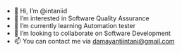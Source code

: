 - 👋 Hi, I’m @intaniid
- 👀 I’m interested in Software Quality Assurance
- 🌱 I’m currently learning Automation tester
- 💞️ I’m looking to collaborate on Software Development
- 📫 You can contact me via damayantiintani@gmail.com

<!---
intaniid/intaniid is a ✨ special ✨ repository because its `README.md` (this file) appears on your GitHub profile.
You can click the Preview link to take a look at your changes.
--->
